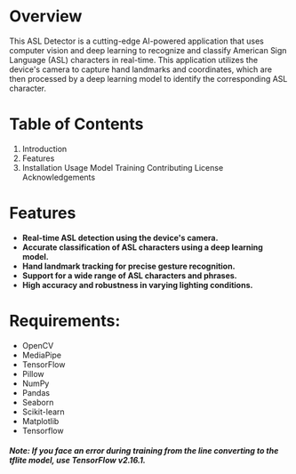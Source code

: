 # Overview
This ASL Detector is a cutting-edge AI-powered application that uses computer vision and deep learning to recognize and classify American Sign Language (ASL) characters in real-time. This application utilizes the device's camera to capture hand landmarks and coordinates, which are then processed by a deep learning model to identify the corresponding ASL character.

# Table of Contents
1. Introduction
2. Features
3. Installation
Usage
Model Training
Contributing
License
Acknowledgements

# Features
* **Real-time ASL detection using the device's camera.**
* **Accurate classification of ASL characters using a deep learning model.**
* **Hand landmark tracking for precise gesture recognition.**
* **Support for a wide range of ASL characters and phrases.**
* **High accuracy and robustness in varying lighting conditions.**

# Requirements:
* OpenCV
* MediaPipe
* TensorFlow
* Pillow
* NumPy
* Pandas
* Seaborn
* Scikit-learn
* Matplotlib
* Tensorflow
##### Note: If you face an error during training from the line converting to the tflite model, use TensorFlow v2.16.1.


